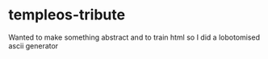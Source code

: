 # templeos-tribute
Wanted to make something abstract and to train html so I did a lobotomised ascii generator 

